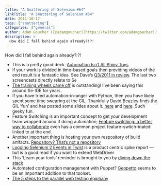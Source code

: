 ```yaml
---
title: "A Smattering of Selenium #64"
linkTitle: "A Smattering of Selenium #64"
date: 2011-10-17
tags: ["smattering"]
categories: ["general"]
author: Adam Goucher ([@adamgoucher](https://twitter.com/adamgoucher))
description: >
  How did I fall behind again already?!?!
---
```


How did I fall behind again already?!?!

*   This is a pretty good deck. [Automation Isn’t All Shiny Toys](http://speakerdeck.com/u/jimholmes/p/automation-isnt-all-shiny-toys)
*   If your work is divided in time-based goals then providing videos of the end result is a fantastic idea. See Dave’s [Q3/2011 in review](http://blargon7.com/2011/10/q32011-in-review/). The last two screencasts directly relate to Se
*   [The training wheels came off](http://aslakhellesoy.com/post/11055981222/the-training-wheels-came-off) is outstanding! I’ve been saying this around Se-IDE for years.
*   If you have tried automation-in-anger with Python, then you have likely spent some time swearing at the GIL. Thankfully David Beazley finds the GIL ‘fun’ and has posted some slides about it. [here](http://www.dabeaz.com/talks/EmbraceGIL/EmbracingGIL.pdf) and [here](http://www.slideshare.net/dabeaz/in-search-of-the-perfect-global-interpreter-lock). Such geeky fun.
*   Feature Switching is an important concept to get your development team wrapped around if doing automation; [Feature switching: a better way to collaborate](http://www.paulstack.co.uk/blog/post/feature-switching-a-better-way-to-collaborate.aspx) even has a common project feature-switch-inated linked to at the end.
*   Another important thing is hosting your own respository of build artifacts. [Repository? That’s not a repository](http://www.build-doctor.com/2011/10/10/repository-thats-not-a-repository/)
*   [Logging Selenium 2 Events in Twist](http://twist4all.wordpress.com/2011/05/21/logging-selenium-2-events-in-twist/) is a product centric spike report — but is a good read if you want to extend WebDriver
*   This ‘Learn your tools’ reminder is brought to you by [diving down the stack](http://blakesmith.me/2011/10/14/diving-down-the-stack.html)
*   Automated configuration management with Puppet? [Geppetto](https://github.com/cloudsmith/geppetto) seems to be an important addition to that toolset.
*   [The 5 steps to the parallel web testing epiphany](http://testerfield.com/the-5-steps-to-the-parallel-web-testing-epiphany/)